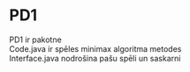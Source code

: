 # PD1
PD1 ir pakotne<br/>
Code.java ir spēles minimax algoritma metodes<br/>
Interface.java nodrošina pašu spēli un saskarni<br/>
